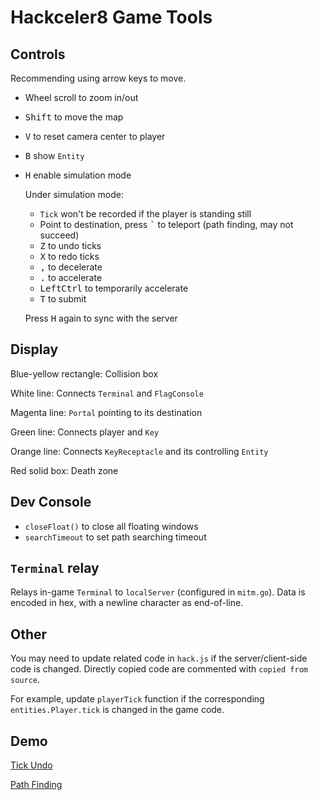 # Hackceler8 Game Tools

## Controls
Recommending using arrow keys to move.

- Wheel scroll to zoom in/out
- <kbd>Shift</kbd> to move the map
- <kbd>V</kbd> to reset camera center to player
- <kbd>B</kbd> show `Entity`
- <kbd>H</kbd> enable simulation mode

  Under simulation mode:
  - `Tick` won't be recorded if the player is standing still
  - Point to destination, press <kbd>`</kbd> to teleport (path finding, may not succeed)
  - <kbd>Z</kbd> to undo ticks
  - <kbd>X</kbd> to redo ticks
  - <kbd>,</kbd> to decelerate
  - <kbd>.</kbd> to accelerate
  - <kbd>LeftCtrl</kbd> to temporarily accelerate
  - <kbd>T</kbd> to submit

  Press <kbd>H</kbd> again to sync with the server

## Display
Blue-yellow rectangle: Collision box

White line: Connects `Terminal` and `FlagConsole`

Magenta line: `Portal` pointing to its destination

Green line: Connects player and `Key`

Orange line: Connects `KeyReceptacle` and its controlling `Entity`

Red solid box: Death zone

## Dev Console

- `closeFloat()` to close all floating windows
- `searchTimeout` to set path searching timeout

## `Terminal` relay

Relays in-game `Terminal` to `localServer` (configured in `mitm.go`). Data is encoded in hex, with a newline character as end-of-line.

## Other

You may need to update related code in `hack.js` if the server/client-side code is changed. Directly copied code are commented with `copied from source`.

For example, update `playerTick` function if the corresponding `entities.Player.tick` is changed in the game code.

## Demo

[Tick Undo](https://imgur.com/a/7afbXqO)

[Path Finding](https://imgur.com/EunmgGJ)